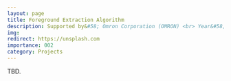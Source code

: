 ```yaml
---
layout: page
title: Foreground Extraction Algorithm
description: Supported by&#58; Omron Corporation (OMRON) <br> Year&#58; 2023 <br> Grant&#58; 125K(RMB)
img:
redirect: https://unsplash.com
importance: 002
category: Projects
---
```


TBD.

